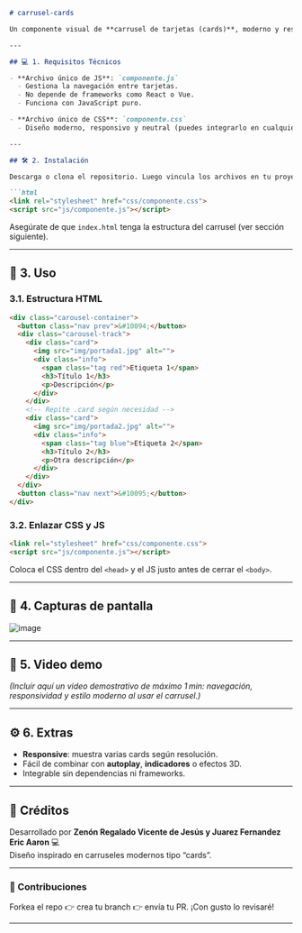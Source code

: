 ```markdown
# carrusel-cards

Un componente visual de **carrusel de tarjetas (cards)**, moderno y responsive, desarrollado con **HTML, CSS y JavaScript puro**. Permite mostrar múltiples tarjetas con imágenes y texto, con navegación fluida y adaptada a cualquier tamaño de pantalla.

---

## 💻 1. Requisitos Técnicos

- **Archivo único de JS**: `componente.js`  
  - Gestiona la navegación entre tarjetas.  
  - No depende de frameworks como React o Vue.  
  - Funciona con JavaScript puro.

- **Archivo único de CSS**: `componente.css`  
  - Diseño moderno, responsivo y neutral (puedes integrarlo en cualquier proyecto).

---

## 🛠️ 2. Instalación

Descarga o clona el repositorio. Luego vincula los archivos en tu proyecto HTML:

```html
<link rel="stylesheet" href="css/componente.css">
<script src="js/componente.js"></script>
```

Asegúrate de que `index.html` tenga la estructura del carrusel (ver sección siguiente).

---

## 🧩 3. Uso

### 3.1. Estructura HTML

```html
<div class="carousel-container">
  <button class="nav prev">&#10094;</button>
  <div class="carousel-track">
    <div class="card">
      <img src="img/portada1.jpg" alt="">
      <div class="info">
        <span class="tag red">Etiqueta 1</span>
        <h3>Título 1</h3>
        <p>Descripción</p>
      </div>
    </div>
    <!-- Repite .card según necesidad -->
    <div class="card">
      <img src="img/portada2.jpg" alt="">
      <div class="info">
        <span class="tag blue">Etiqueta 2</span>
        <h3>Título 2</h3>
        <p>Otra descripción</p>
      </div>
    </div>
  </div>
  <button class="nav next">&#10095;</button>
</div>
```

### 3.2. Enlazar CSS y JS

```html
<link rel="stylesheet" href="css/componente.css">
<script src="js/componente.js"></script>
```

Coloca el CSS dentro del `<head>` y el JS justo antes de cerrar el `<body>`.

---

## 📸 4. Capturas de pantalla

![image](https://github.com/user-attachments/assets/c31d7529-770a-4629-a117-dd3ec4c4406d)


---

## 🎥 5. Video demo

*(Incluir aquí un video demostrativo de máximo 1 min: navegación, responsividad y estilo moderno al usar el carrusel.)*

---

## ⚙️ 6. Extras

- **Responsive**: muestra varias cards según resolución.
- Fácil de combinar con **autoplay**, **indicadores** o efectos 3D.
- Integrable sin dependencias ni frameworks.

---

## 📝 Créditos

Desarrollado por **Zenón Regalado Vicente de Jesús y Juarez Fernandez Eric Aaron** 💻  
Diseño inspirado en carruseles modernos tipo “cards”.

---

### 🎯 Contribuciones

Forkea el repo 👉 crea tu branch 👉 envía tu PR. ¡Con gusto lo revisaré!

---

```
